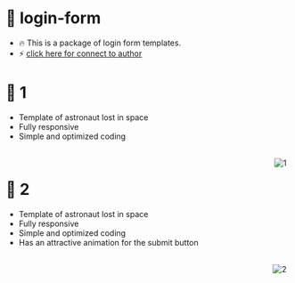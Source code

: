 # 🤖 login-form
- 🔥 This is a package of login form templates.
- ⚡️ [click here for connect to author](https://t.me/ixAmirCom)

# :pushpin: 1
- Template of astronaut lost in space
- Fully responsive
- Simple and optimized coding
<br/>
<a href="https://github.com/ixAmirCom/404_Error"><img align="right" title="1" src="https://s29.picofile.com/file/8464037592/login.jpeg"></a>

# :pushpin: 2
- Template of astronaut lost in space
- Fully responsive
- Simple and optimized coding
- Has an attractive animation for the submit button
<br/>
<a href="https://github.com/ixAmirCom/404_Error"><img align="right" title="2" src="https://s28.picofile.com/file/8464037718/login_2.jpeg"></a>


